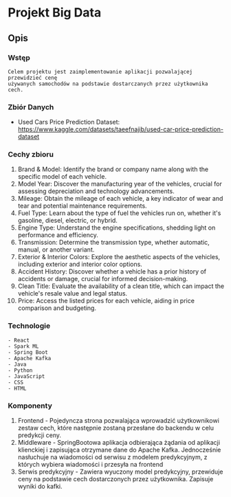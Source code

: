 # Projekt Big Data

## Opis

### Wstęp
    Celem projektu jest zaimplementowanie aplikacji pozwalającej przewidzieć cenę
    używanych samochodów na podstawie dostarczanych przez użytkownika cech.

### Zbiór Danych

- Used Cars Price Prediction Dataset: https://www.kaggle.com/datasets/taeefnajib/used-car-price-prediction-dataset

### Cechy zbioru

1. Brand & Model: Identify the brand or company name along with the specific model of each vehicle.
2. Model Year: Discover the manufacturing year of the vehicles, crucial for assessing depreciation and technology advancements.
3. Mileage: Obtain the mileage of each vehicle, a key indicator of wear and tear and potential maintenance requirements.
4. Fuel Type: Learn about the type of fuel the vehicles run on, whether it's gasoline, diesel, electric, or hybrid.
5. Engine Type: Understand the engine specifications, shedding light on performance and efficiency.
6. Transmission: Determine the transmission type, whether automatic, manual, or another variant.
7. Exterior & Interior Colors: Explore the aesthetic aspects of the vehicles, including exterior and interior color options.
8. Accident History: Discover whether a vehicle has a prior history of accidents or damage, crucial for informed decision-making.
9. Clean Title: Evaluate the availability of a clean title, which can impact the vehicle's resale value and legal status.
10. Price: Access the listed prices for each vehicle, aiding in price comparison and budgeting.

### Technologie
    - React
    - Spark ML
    - Spring Boot
    - Apache Kafka
    - Java
    - Python
    - JavaScript
    - CSS
    - HTML

### Komponenty

1. Frontend - Pojedyncza strona pozwalająca wprowadzić użytkownikowi zestaw cech, które następnie zostaną przesłane do backendu w celu predykcji ceny.
2. Middleware - SpringBootowa aplikacja odbierająca żądania od aplikacji klienckiej i zapisująca otrzymane dane do Apache Kafka. Jednocześnie nasłuchuje na wiadomości 
od serwisu z modelem predykcyjnym, z których wybiera wiadomości i przesyła na frontend
3. Serwis predykcyjny - Zawiera wyuczony model predykcyjny, przewiduje ceny na podstawie cech dostarczonych przez użytkownika. Zapisuje wyniki do kafki.
